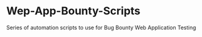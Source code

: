 # Wep-App-Bounty-Scripts
Series of automation scripts to use for Bug Bounty Web Application Testing
